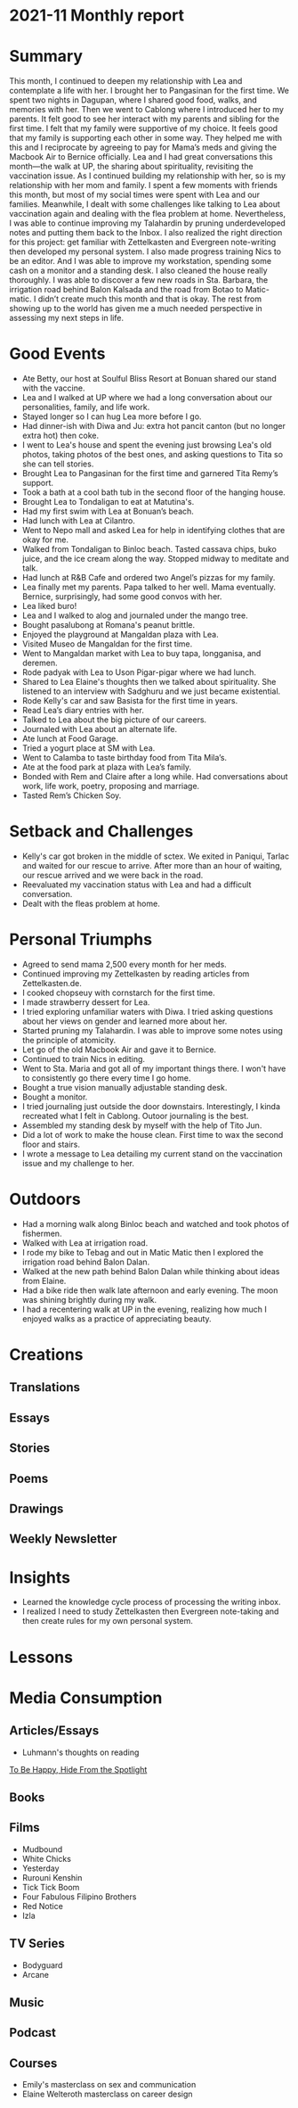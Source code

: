 # 2021-11 Monthly report

# Summary

This month, I continued to deepen my relationship with Lea and contemplate a life with her. I brought her to Pangasinan for the first time. We spent two nights in Dagupan, where I shared good food, walks, and memories with her. Then we went to Cablong where I introduced her to my parents. It felt good to see her interact with my parents and sibling for the first time. I felt that my family were supportive of my choice. It feels good that my family is supporting each other in some way. They helped me with this and I reciprocate by agreeing to pay for Mama’s meds and giving the Macbook Air to Bernice officially. Lea and I had great conversations this month—the walk at UP, the sharing about spirituality, revisiting the vaccination issue. As I continued building my relationship with her, so is my relationship with her mom and family. I spent a few moments with friends this month, but most of my social times were spent with Lea and our families. Meanwhile, I dealt with some challenges like talking to Lea about vaccination again and dealing with the flea problem at home. Nevertheless, I was able to continue improving my Talahardin by pruning underdeveloped notes and putting them back to the Inbox. I also realized the right direction for this project: get familiar with Zettelkasten and Evergreen note-writing then developed my personal system. I also made progress training Nics to be an editor. And I was able to improve my workstation, spending some cash on a monitor and a standing desk. I also cleaned the house really thoroughly. I was able to discover a few new roads in Sta. Barbara, the irrigation road behind Balon Kalsada and the road from Botao to Matic-matic. I didn’t create much this month and that is okay. The rest from showing up to the world has given me a much needed perspective in assessing my next steps in life.

# Good Events

- Ate Betty, our host at Soulful Bliss Resort at Bonuan shared our stand with the vaccine.
- Lea and I walked at UP where we had a long conversation about our personalities, family, and life work.
- Stayed longer so I can hug Lea more before I go.
- Had dinner-ish with Diwa and Ju: extra hot pancit canton (but no longer extra hot) then coke.
- I went to Lea's house and spent the evening just browsing Lea's old photos, taking photos of the best ones, and asking questions to Tita so she can tell stories.
- Brought Lea to Pangasinan for the first time and garnered Tita Remy’s support.
- Took a bath at a cool bath tub in the second floor of the hanging house.
- Brought Lea to Tondaligan to eat at Matutina's.
- Had my first swim with Lea at Bonuan’s beach.
- Had lunch with Lea at Cilantro.
- Went to Nepo mall and asked Lea for help in identifying clothes that are okay for me.
- Walked from Tondaligan to Binloc beach. Tasted cassava chips, buko juice, and the ice cream along the way. Stopped midway to meditate and talk.
- Had lunch at R&B Cafe and ordered two Angel’s pizzas for my family.
- Lea finally met my parents. Papa talked to her well. Mama eventually. Bernice, surprisingly, had some good convos with her.
- Lea liked buro!
- Lea and I walked to alog and journaled under the mango tree.
- Bought pasalubong at Romana's peanut brittle.
- Enjoyed the playground at Mangaldan plaza with Lea.
- Visited Museo de Mangaldan for the first time.
- Went to Mangaldan market with Lea to buy tapa, longganisa, and deremen.
- Rode padyak with Lea to Uson Pigar-pigar where we had lunch.
- Shared to Lea Elaine's thoughts then we talked about spirituality. She listened to an interview with Sadghuru and we just became existential.
- Rode Kelly's car and saw Basista for the first time in years.
- Read Lea’s diary entries with her.
- Talked to Lea about the big picture of our careers.
- Journaled with Lea about an alternate life.
- Ate lunch at Food Garage.
- Tried a yogurt place at SM with Lea.
- Went to Calamba to taste birthday food from Tita Mila’s.
- Ate at the food park at plaza with Lea’s family.
- Bonded with Rem and Claire after a long while. Had conversations about work, life work, poetry, proposing and marriage.
- Tasted Rem’s Chicken Soy.

# Setback and Challenges

- Kelly's car got broken in the middle of sctex. We exited in Paniqui, Tarlac and waited for our rescue to arrive. After more than an hour of waiting, our rescue arrived and we were back in the road.
- Reevaluated my vaccination status with Lea and had a difficult conversation.
- Dealt with the fleas problem at home.

# Personal Triumphs

- Agreed to send mama 2,500 every month for her meds.
- Continued improving my Zettelkasten by reading articles from Zettelkasten.de.
- I cooked chopseuy with cornstarch for the first time.
- I made strawberry dessert for Lea.
- I tried exploring unfamiliar waters with Diwa. I tried asking questions about her views on gender and learned more about her.
- Started pruning my Talahardin. I was able to improve some notes using the principle of atomicity.
- Let go of the old Macbook Air and gave it to Bernice.
- Continued to train Nics in editing.
- Went to Sta. Maria and got all of my important things there. I won't have to consistently go there every time I go home.
- Bought a true vision manually adjustable standing desk.
- Bought a monitor.
- I tried journaling just outside the door downstairs. Interestingly, I kinda recreated what I felt in Cablong. Outoor journaling is the best.
- Assembled my standing desk by myself with the help of Tito Jun.
- Did a lot of work to make the house clean. First time to wax the second floor and stairs.
- I wrote a message to Lea detailing my current stand on the vaccination issue and my challenge to her.

# Outdoors

- Had a morning walk along Binloc beach and watched and took photos of fishermen.
- Walked with Lea at irrigation road.
- I rode my bike to Tebag and out in Matic Matic then I explored the irrigation road behind Balon Dalan.
- Walked at the new path behind Balon Dalan while thinking about ideas from Elaine.
- Had a bike ride then walk late afternoon and early evening. The moon was shining brightly during my walk.
- I had a recentering walk at UP in the evening, realizing how much I enjoyed walks as a practice of appreciating beauty.

# Creations

## Translations

## Essays

## Stories

## Poems

## Drawings

## Weekly Newsletter

# Insights

- Learned the knowledge cycle process of processing the writing inbox.
- I realized I need to study Zettelkasten then Evergreen note-taking and then create rules for my own personal system.

# Lessons

# Media Consumption

## Articles/Essays

- Luhmann's thoughts on reading

[To Be Happy, Hide From the Spotlight](https://www.theatlantic.com/family/archive/2021/10/fame-prestige-happiness-trap/620379/)

## Books

## Films

- Mudbound
- White Chicks
- Yesterday
- Rurouni Kenshin
- Tick Tick Boom
- Four Fabulous Filipino Brothers
- Red Notice
- Izla

## TV Series

- Bodyguard
- Arcane

## Music

## Podcast

## Courses

- Emily's masterclass on sex and communication
- Elaine Welteroth masterclass on career design

